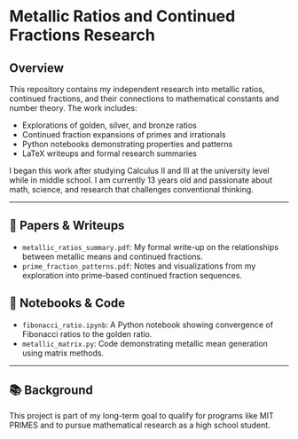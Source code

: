 # Metallic Ratios and Continued Fractions Research

## Overview

This repository contains my independent research into metallic ratios, continued fractions, and their connections to mathematical constants and number theory. The work includes:

- Explorations of golden, silver, and bronze ratios
- Continued fraction expansions of primes and irrationals
- Python notebooks demonstrating properties and patterns
- LaTeX writeups and formal research summaries

I began this work after studying Calculus II and III at the university level while in middle school. I am currently 13 years old and passionate about math, science, and research that challenges conventional thinking.

---

## 📄 Papers & Writeups

- `metallic_ratios_summary.pdf`: My formal write-up on the relationships between metallic means and continued fractions.
- `prime_fraction_patterns.pdf`: Notes and visualizations from my exploration into prime-based continued fraction sequences.

## 🔢 Notebooks & Code

- `fibonacci_ratio.ipynb`: A Python notebook showing convergence of Fibonacci ratios to the golden ratio.
- `metallic_matrix.py`: Code demonstrating metallic mean generation using matrix methods.

---

## 📚 Background

This project is part of my long-term goal to qualify for programs like MIT PRIMES and to pursue mathematical research as a high school student.

